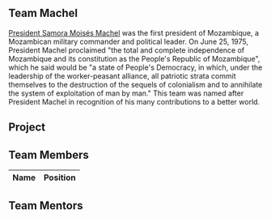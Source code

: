 ## Team Machel
[President Samora Moisés Machel](https://www.wikiwand.com/en/Samora_Machel) was the first president of Mozambique, a Mozambican military commander and political leader. On June 25, 1975, President Machel proclaimed "the total and complete independence of Mozambique and its constitution as the People's Republic of Mozambique", which he said would be "a state of People's Democracy, in which, under the leadership of the worker-peasant alliance, all patriotic strata commit themselves to the destruction of the sequels of colonialism and to annihilate the system of exploitation of man by man." This team was named after President Machel in recognition of his many contributions to a better world.



## Project 



## Team Members
| Name | Position | 
| ---- | ---- |

 

## Team Mentors

